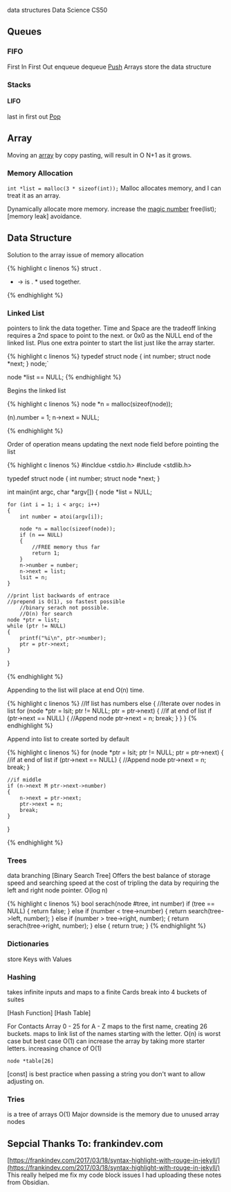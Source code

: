 <tag>data structures
Data Science
CS50</tag>

## Queues

### FIFO

First In First Out
enqueue
dequeue
[Push](./push)
Arrays store the data structure

### Stacks

#### LIFO

last in first out
[Pop](./pop)

## Array

Moving an [array](./array) by copy pasting, will result in O N+1 as it grows.

### Memory Allocation

`int *list = malloc(3 * sizeof(int));`
Malloc allocates memory, and I can treat it as an array.

Dynamically allocate more memory.
increase the [magic number](./magic-number)
free(list); [memory leak] avoidance.

## Data Structure

Solution to the array issue of memory allocation

{% highlight c linenos %}
struct
.

- -> is . \* used together.

{% endhighlight %}

### Linked List

pointers to link the data together.
Time and Space are the tradeoff
linking requires a 2nd space to point to the next.
or 0x0 as the NULL end of the linked list.
Plus one extra pointer to start the list just like the array starter.

{% highlight c linenos %}
typedef struct node
{
int number;
struct node \*next;
} node;`

node \*list == NULL;
{% endhighlight %}

Begins the linked list

{% highlight c linenos %}
node \*n = malloc(sizeof(node));

(n).number = 1;
n->next = NULL;

{% endhighlight %}

Order of operation means updating the next node field before pointing the list

{% highlight c linenos %}
#incldue <stdio.h>
#include <stdlib.h>

typedef struct node
{
int number;
struct node \*next;
}

int main(int argc, char *argv[])
{
node *list = NULL;

    for (int i = 1; i < argc; i++)
    {
    	int number = atoi(argv[i]);

    	node *n = malloc(sizeof(node));
    	if (n == NULL)
    	{
    		//FREE memory thus far
    		return 1;
    	}
    	n->number = number;
    	n->next = list;
    	lsit = n;
    }

    //print list backwards of entrace
    //prepend is O(1), so fastest possible
    	//binary serach not possible.
    	//O(n) for search
    node *ptr = list;
    while (ptr != NULL)
    {
    	printf("%i\n", ptr->number);
    	ptr = ptr->next;
    }

}

{% endhighlight %}

Appending to the list will place at end O(n) time.

{% highlight c linenos %}
//If list has numbers
else
{
//Iterate over nodes in list
for (node \*ptr = lsit; ptr != NULL; ptr = ptr->next)
{
//if at end of list
if (ptr->next == NULL)
{
//Append node
ptr->next = n;
break;
}
}
}
{% endhighlight %}

Append into list to create sorted by default

{% highlight c linenos %}
for (node \*ptr = lsit; ptr != NULL; ptr = ptr->next)
{
//if at end of list
if (ptr->next == NULL)
{
//Append node
ptr->next = n;
break;
}

    //if middle
    if (n->next M ptr->next->number)
    {
    	n->next = ptr->next;
    	ptr->next = n;
    	break;
    }

}

{% endhighlight %}

### Trees

data branching
[Binary Search Tree]
Offers the best balance of storage speed and searching speed at the cost of tripling the data by requiring the left and right node pointer.
O(log n)

{% highlight c linenos %}
bool serach(node #tree, int number)
if (tree == NULL)
{
return false;
}
else if (number < tree->number)
{
return search(tree->left, number);
}
else if (number > tree->right, number);
{
return serach(tree->right, number);
}
else
{
return true;
}
{% endhighlight %}

### Dictionaries

store Keys with Values

### Hashing

takes infinite inputs and maps to a finite
Cards break into 4 buckets of suites

[Hash Function]
[Hash Table]

For Contacts
Array 0 - 25 for A - Z
maps to the first name, creating 26 buckets.
maps to link list of the names starting with the letter.
O(n) is worst case but best case O(1)
can increase the array by taking more starter letters. increasing chance of O(1)

`node *table[26]`

[const] is best practice when passing a string you don't want to allow adjusting on.

### Tries

is a tree of arrays
O(1)
Major downside is the memory due to unused array nodes

## Sepcial Thanks To: frankindev.com

[https://frankindev.com/2017/03/18/syntax-highlight-with-rouge-in-jekyll/](https://frankindev.com/2017/03/18/syntax-highlight-with-rouge-in-jekyll/)
This really helped me fix my code block issues I had uploading these notes from Obsidian.
